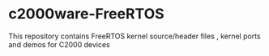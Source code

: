 # c2000ware-FreeRTOS
This repository contains FreeRTOS kernel source/header files , kernel ports and demos for C2000 devices
